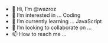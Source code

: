 - 👋 Hi, I’m @wazroz
- 👀 I’m interested in ... Coding
- 🌱 I’m currently learning ... JavaScript
- 💞️ I’m looking to collaborate on ... 
- 📫 How to reach me ...

<!---
wazroz/wazroz is a ✨ special ✨ repository because its `README.md` (this file) appears on your GitHub profile.
You can click the Preview link to take a look at your changes.
--->
